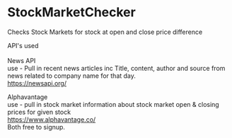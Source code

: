 # StockMarketChecker
Checks Stock Markets for stock at open and close price difference

API's used <br> 
<br>
News API <br>
use - Pull in recent news articles inc Title, content, author and source from news related to company name for that day. 
<br>
https://newsapi.org/

Alphavantage <br>
use - pull in stock market information about stock market open & closing prices for given stock 
<br>
https://www.alphavantage.co/
<br>
Both free to signup.

